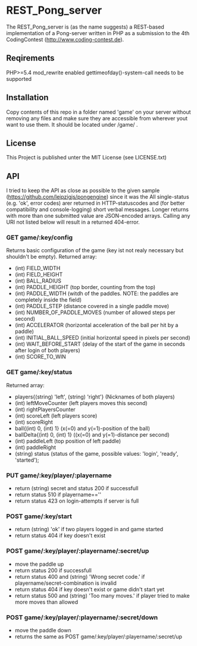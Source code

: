 REST_Pong_server
================

The REST_Pong_server is (as the name suggests) a REST-based implementation of a Pong-server written in PHP as a submission to the 4th CodingContest (http://www.coding-contest.de).

Reqirements
-----------
PHP>=5.4
mod_rewrite enabled
gettimeofday()-system-call needs to be supported

Installation
------------
Copy contents of this repo in a folder named 'game' on your server without removing any files and make sure they are accessible from wherever yout want to use them. It should be located under <adress of your server>/game/ .

License
-------
This Project is published unter the MIT License (see LICENSE.txt)

API
---
I tried to keep the API as close as possible to the given sample (https://github.com/leipzigjs/pongengine) since it was the 
All single-status (e.g. 'ok', error codes) arer returned in HTTP-statuscodes and (for better compatibility and console-logging) short verbal messages. Longer returns with more than one submitted value are JSON-encoded arrays. Calling any URI not listed below will result in a returned 404-error.

### GET game/:key/config
Returns basic configuration of the game (key ist not realy necessary but shouldn't be empty).
Returned array:
* (int) FIELD_WIDTH
* (int) FIELD_HEIGHT
* (int) BALL_RADIUS
* (int) PADDLE_HEIGHT (top border, counting from the top)
* (int) PADDLE_WIDTH (witdh of the paddles. NOTE: the paddles are completely inside the field)
* (int) PADDLE_STEP (distance covered in a single paddle move)
* (int) NUMBER_OF_PADDLE_MOVES (number of allowed steps per second)
* (int) ACCELERATOR (horizontal acceleration of the ball per hit by a paddle)
* (int) INITIAL_BALL_SPEED (initial horizontal speed in pixels per second)
* (int) WAIT_BEFORE_START (delay of the start of the game in seconds after login of both players)
* (int) SCORE_TO_WIN

### GET game/:key/status
Returned array:
* players{(string) 'left', (string) 'right'} (Nicknames of both players)
* (int) leftMoveCounter (left players moves this second)
* (int) rightPlayersCounter
* (int) scoreLeft (left players score)
* (int) scoreRight
* ball{(int) 0, (int) 1} (x(=0) and y(=1)-position of the ball)
* ballDelta{(int) 0, (int) 1} ((x(=0) and y(=1)-distance per second)
* (int) paddleLeft (top position of left paddle)
* (int) paddleRight
* (string) status (status of the game, possible values: 'login', 'ready', 'started');

### PUT game/:key/player/:playername
* return (string) secret and status 200 if successfull
* return status 510 if playername==''
* return status 423 on login-attempts if server is full

### POST game/:key/start
* return (string) 'ok' if two players logged in and game started
* return status 404 if key doesn't exist

### POST game/:key/player/:playername/:secret/up
* move the paddle up
* return status 200 if successfull
* return status 400 and (string) 'Wrong secret code.' if playername/secret-combination is invalid
* return status 404 if key doesn't exist or game didn't start yet
* return status 500 and (string) 'Too many moves.' if player tried to make more moves than allowed

### POST game/:key/player/:playername/:secret/down
* move the paddle down
* returns the same as POST game/:key/player/:playername/:secret/up